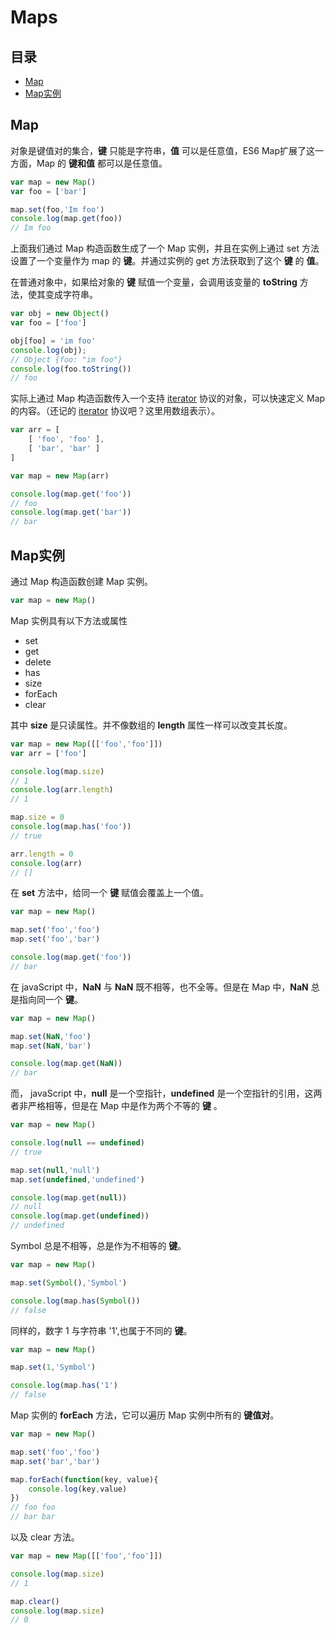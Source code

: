 # Maps
## 目录
- [Map](#Map)
- [Map实例](#Map实例)
## Map
对象是键值对的集合，**键** 只能是字符串，**值** 可以是任意值，ES6 Map扩展了这一方面，Map 的 **键和值** 都可以是任意值。
``` javaScript
var map = new Map()
var foo = ['bar']

map.set(foo,'Im foo')
console.log(map.get(foo))
// Im foo
```
上面我们通过 Map 构造函数生成了一个 Map 实例，并且在实例上通过 set 方法设置了一个变量作为 map 的 **键**。并通过实例的 get 方法获取到了这个 **键** 的 **值**。

在普通对象中，如果给对象的 **键** 赋值一个变量，会调用该变量的 **toString** 方法，使其变成字符串。
``` javaScript
var obj = new Object()
var foo = ['foo']

obj[foo] = 'im foo'
console.log(obj);
// Object {foo: "im foo"}
console.log(foo.toString())
// foo
```
实际上通过 Map 构造函数传入一个支持  [iterator](https://github.com/hnzhangyang/es6/blob/master/Iterators/ch.md)  协议的对象，可以快速定义 Map 的内容。（还记的 [iterator](https://github.com/hnzhangyang/es6/blob/master/Iterators/ch.md) 协议吧？这里用数组表示）。
``` javaScript
var arr = [
    [ 'foo', 'foo' ],
    [ 'bar', 'bar' ]
]

var map = new Map(arr)

console.log(map.get('foo'))
// foo
console.log(map.get('bar'))
// bar
```
## Map实例
通过 Map 构造函数创建 Map 实例。
``` javaScript 
var map = new Map()
```
Map 实例具有以下方法或属性
- set
- get
- delete
- has
- size
- forEach
- clear

其中 **size** 是只读属性。并不像数组的 **length** 属性一样可以改变其长度。
``` javaScript
var map = new Map([['foo','foo']])
var arr = ['foo']

console.log(map.size)
// 1
console.log(arr.length)
// 1

map.size = 0
console.log(map.has('foo'))
// true

arr.length = 0
console.log(arr)
// []
```
在 **set** 方法中，给同一个 **键** 赋值会覆盖上一个值。
``` javaScript
var map = new Map()

map.set('foo','foo')
map.set('foo','bar')

console.log(map.get('foo'))
// bar
```

在 javaScript 中，**NaN** 与 **NaN** 既不相等，也不全等。但是在 Map 中，**NaN** 总是指向同一个 **键**。
``` javaScript
var map = new Map()

map.set(NaN,'foo')
map.set(NaN,'bar')

console.log(map.get(NaN))
// bar
```
而， javaScript 中，**null** 是一个空指针，**undefined** 是一个空指针的引用，这两者非严格相等，但是在 Map 中是作为两个不等的 **键** 。
``` javaScript
var map = new Map()

console.log(null == undefined)
// true

map.set(null,'null')
map.set(undefined,'undefined')

console.log(map.get(null))
// null
console.log(map.get(undefined))
// undefined
```  
Symbol 总是不相等，总是作为不相等的 **键**。
``` javaScript
var map = new Map()

map.set(Symbol(),'Symbol')

console.log(map.has(Symbol())
// false
```
同样的，数字 1 与字符串 '1',也属于不同的 **键**。
``` javaScript
var map = new Map()

map.set(1,'Symbol')

console.log(map.has('1')
// false
```
Map 实例的 **forEach** 方法，它可以遍历 Map 实例中所有的 **键值对**。
``` javaScript
var map = new Map()

map.set('foo','foo')
map.set('bar','bar')

map.forEach(function(key, value){
    console.log(key,value)
})
// foo foo
// bar bar
```
以及 clear 方法。
``` javaScript
var map = new Map([['foo','foo']])

console.log(map.size)
// 1

map.clear()
console.log(map.size)
// 0
```
